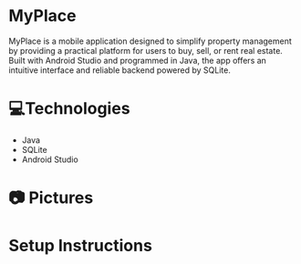 # MyPlace

MyPlace is a mobile application designed to simplify property management by providing a practical platform for users to buy, sell, or rent real estate. Built with Android Studio and programmed in Java, the app offers an intuitive interface and reliable backend powered by SQLite.

# 💻Technologies 

- Java
- SQLite
- Android Studio

# 📷 Pictures

# Setup Instructions
